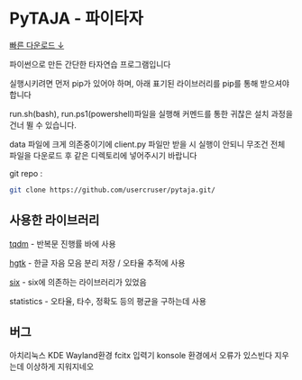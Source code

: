 # PyTAJA - 파이타자
[빠른 다운로드 ↓](https://github.com/usercruser/pytaja/archive/refs/heads/main.zip)

파이썬으로 만든 간단한 타자연습 프로그램입니다

실행시키려면 먼저 pip가 있어야 하며, 아래 표기된 라이브러리를 pip를 통해 받으셔야합니다

run.sh(bash), run.ps1(powershell)파일을 실행해 커멘드를 통한 귀찮은 설치 과정을 건너 뛸 수 있습니다.

data 파일에 크게 의존중이기에 client.py 파일만 받을 시 실행이 안되니 무조건 전체 파일을 다운로드 후 같은 디렉토리에 넣어주시기 바랍니다

git repo :
```bash
git clone https://github.com/usercruser/pytaja.git/
```

## 사용한 라이브러리
[tqdm](https://github.com/tqdm/tqdm) - 반복문 진행률 바에 사용

[hgtk](https://github.com/bluedisk/hangul-toolkit) - 한글 자음 모음 분리 저장 / 오타율 추적에 사용

[six](https://github.com/benjaminp/six) - six에 의존하는 라이브러리가 있었음

statistics - 오타율, 타수, 정확도 등의 평균을 구하는데 사용

## 버그
아치리눅스 KDE Wayland환경 fcitx 입력기 konsole 환경에서 오류가 있스빈다 지우는데 이상하게 지워지네오
